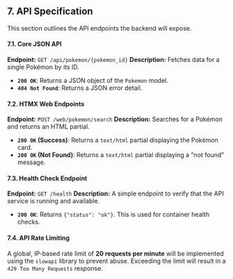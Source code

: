 ## 7. API Specification

This section outlines the API endpoints the backend will expose.

#### 7.1. Core JSON API

**Endpoint:** `GET /api/pokemon/{pokemon_id}`
**Description:** Fetches data for a single Pokémon by its ID.

*   **`200 OK`**: Returns a JSON object of the `Pokemon` model.
*   **`404 Not Found`**: Returns a JSON error detail.

#### 7.2. HTMX Web Endpoints

**Endpoint:** `POST /web/pokemon/search`
**Description:** Searches for a Pokémon and returns an HTML partial.

*   **`200 OK` (Success)**: Returns a `text/html` partial displaying the Pokémon card.
*   **`200 OK` (Not Found)**: Returns a `text/html` partial displaying a "not found" message.

#### 7.3. Health Check Endpoint

**Endpoint:** `GET /health`
**Description:** A simple endpoint to verify that the API service is running and available.
*   **`200 OK`**: Returns `{"status": "ok"}`. This is used for container health checks.

#### 7.4. API Rate Limiting

A global, IP-based rate limit of **20 requests per minute** will be implemented using the `slowapi` library to prevent abuse. Exceeding the limit will result in a `429 Too Many Requests` response.
